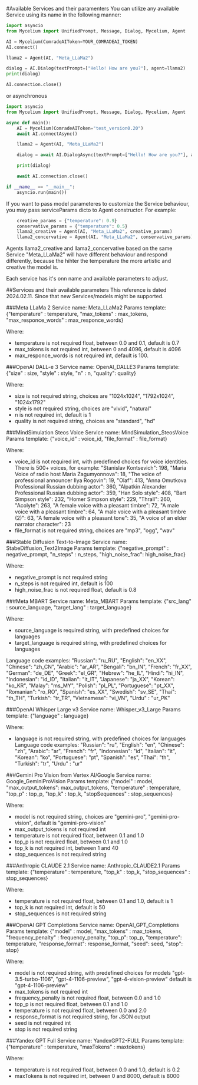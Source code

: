 #Available Services and their paramenters
You can utilize any available Service using its name in the following manner:
```python
import asyncio
from Mycelium import UnifiedPrompt, Message, Dialog, Mycelium, Agent

AI = Mycelium(ComradeAIToken=YOUR_COMRADEAI_TOKEN)
AI.connect()

llama2 = Agent(AI, "Meta_LLaMa2")

dialog = AI.Dialog(textPrompt=["Hello! How are you?"], agent=llama2)
print(dialog)

AI.connection.close()

```
or asynchronous
```python
import asyncio
from Mycelium import UnifiedPrompt, Message, Dialog, Mycelium, Agent

async def main():
    AI = Mycelium(ComradeAIToken="test_version0.20")
    await AI.connectAsync()

    llama2 = Agent(AI, "Meta_LLaMa2")

    dialog = await AI.DialogAsync(textPrompt=["Hello! How are you?"], agent=llama2)

    print(dialog)

    await AI.connection.close()

if __name__ == "__main__":
    asyncio.run(main())
```

If you want to pass model parameteres to customize the Service behaviour, you may pass serviceParams dicto to Agent constructor. For example:

```python
    creative_params = {"temperature": 0.9}
    conservative_params = {"temperature": 0.5}
    llama2_creative = Agent(AI, "Meta_LLaMa2", creative_params)
    llama2_concervative = Agent(AI, "Meta_LLaMa2", conservative_params)
```

Agents llama2_creative and llama2_concervative based on the same Service "Meta_LLaMa2" will have different behaviour and respond differently, because the hihter the temperature the more artistic and creative the model is.

Each service has it's onn name and available parameters to adjust.

##Services and their available parameters
This reference is dated 2024.02.11. Since that new Services/models might be supported.

###Meta LLaMa 2
Service name: Meta_LLaMa2
Params template: {"temperature" : temperature, "max_tokens" : max_tokens, "max_responce_words" : max_responce_words}

Where:
- temperature is not required float, between 0.0 and 0.1, default is 0.7
- max_tokens is not required int, between 0 and 4096, default is 4096
- max_responce_words is not required int, default is 100.

###OpenAI DALL-e 3
Service name: OpenAI_DALLE3
Params template: {"size" : size, "style" : style, "n" : n, "quality": quality}

Where:

- size is not required string, choices are "1024x1024", "1792x1024", "1024x1792"
- style is not required string, choices are "vivid", "natural"
- n is not required int, default is 1
- quality is not required string, choices are "standard", "hd"

###MindSimulation Steos Voice
Service name: MindSimulation_SteosVoice
Params template: {"voice_id" : voice_id, "file_format" : file_format}

Where:

- voice_id is not required int, with predefined choices for voice identities. There is 500+  voices, for example:   "Stanislav Kontsevich": 198, "Maria Voice of radio host Maria Zagumyonnova": 18, "The voice of professional announcer Ilya Rogovin": 19, "Olaf": 413, "Anna Omutkova Professional Russian dubbing actor": 360, "Alpatkin Alexander Professional Russian dubbing actor": 359, "Han Solo style": 408, "Bart Simpson style": 232, "Homer Simpson style": 229, "Thrall": 260, "Acolyte": 263, "A female voice with a pleasant timbre": 72, "A male voice with a pleasant timbre": 64, "A male voice with a pleasant timbre (2)": 63, "A female voice with a pleasant tone": 35, "A voice of an elder narrator character": 23
- file_format is not required string, choices are "mp3", "ogg", "wav"

###Stable Diffusion Text-to-Image
Service name: StabeDiffusion_Text2Image
Params template: {"negative_prompt" : negative_prompt, "n_steps" : n_steps, "high_noise_frac": high_noise_frac}

Where:

- negative_prompt is not required string
- n_steps is not required int, default is 100
- high_noise_frac is not required float, default is 0.8

###Meta MBART
Service name: Meta_MBART
Params template: {"src_lang" : source_language, "target_lang" : target_language}

Where:

- source_language is required string, with predefined choices for languages
- target_language is required string, with predefined choices for languages

Language code examples: "Russian": "ru_RU", "English": "en_XX", "Chinese": "zh_CN", "Arabic": "ar_AR", "Bengali": "bn_IN", "French": "fr_XX", "German": "de_DE", "Greek": "el_GR", "Hebrew": "he_IL", "Hindi": "hi_IN", "Indonesian": "id_ID", "Italian": "it_IT", "Japanese": "ja_XX", "Korean": "ko_KR", "Malay": "ms_MY", "Polish": "pl_PL", "Portuguese": "pt_XX", "Romanian": "ro_RO", "Spanish": "es_XX", "Swedish": "sv_SE", "Thai": "th_TH", "Turkish": "tr_TR", "Vietnamese": "vi_VN", "Urdu" : "ur_PK"

###OpenAI Whisper Large v3
Service name: Whisper_v3_Large
Params template: {"language" : language}

Where:
- language is not required string, with predefined choices for languages
Language code examples: "Russian": "ru", "English": "en", "Chinese": "zh", "Arabic": "ar", "French": "fr",  "Indonesian": "id", "Italian": "it", "Korean": "ko", "Portuguese": "pt", "Spanish": "es", "Thai": "th", "Turkish": "tr", "Urdu" : "ur"

###Gemini Pro Vision from Vertex AI/Google
Service name: Google_GeminiProVision
Params template: {"model" : model, "max_output_tokens": max_output_tokens, "temperature" : temperature, "top_p" : top_p, "top_k" : top_k, "stopSequences" : stop_sequences}

Where:

- model is not required string, choices are "gemini-pro", "gemini-pro-vision", default is "gemini-pro-vision"
- max_output_tokens is not required int
- temperature is not required float, between 0.1 and 1.0
- top_p is not required float, between 0.1 and 1.0
- top_k is not required int, between 1 and 40
- stop_sequences is not required string

###Anthropic CLAUDE 2.1
Service name: Anthropic_CLAUDE2.1
Params template: {"temperature" : temperature, "top_k" : top_k, "stop_sequences" : stop_sequences}

Where:

- temperature is not required float, between 0.1 and 1.0, default is 1
- top_k is not required int, default is 50
- stop_sequences is not required string

###OpenAI GPT Completions
Service name: OpenAI_GPT_Completions
Params template: {"model" : model, "max_tokens" : max_tokens, "frequency_penalty" : frequency_penalty, "top_p": top_p, "temperature": temperature, "response_format": response_format, "seed": seed, "stop": stop}

Where:

- model is not required string, with predefined choices for models "gpt-3.5-turbo-1106", "gpt-4-1106-preview", "gpt-4-vision-preview" default is "gpt-4-1106-preview"
- max_tokens is not required int
- frequency_penalty is not required float, between 0.0 and 1.0
- top_p is not required float, between 0.1 and 1.0
- temperature is not required float, between 0.0 and 2.0
- response_format is not required string, for JSON output
- seed is not required int
- stop is not required string

###Yandex GPT Full
Service name: YandexGPT2-FULL
Params template: {"temperature" : temperature, "maxTokens" : maxtokens}

Where:

- temperature is not required float, between 0.0 and 1.0, default is 0.2
- maxTokens is not required int, between 0 and 8000, default is 8000